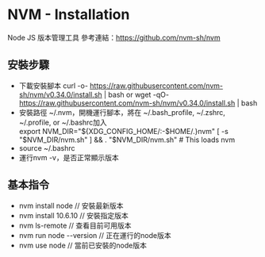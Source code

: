# NVM - Installation

Node JS 版本管理工具
參考連結：<https://github.com/nvm-sh/nvm>

## 安裝步驟

* 下載安裝腳本 curl -o- <https://raw.githubusercontent.com/nvm-sh/nvm/v0.34.0/install.sh> | bash or wget -qO- <https://raw.githubusercontent.com/nvm-sh/nvm/v0.34.0/install.sh> | bash
* 安裝路徑 ~/.nvm，開機運行腳本，將在 ~/.bash_profile, ~/.zshrc, ~/.profile, or ~/.bashrc加入  
export NVM_DIR="${XDG_CONFIG_HOME/:-$HOME/.}nvm"
[ -s "$NVM_DIR/nvm.sh" ] && \. "$NVM_DIR/nvm.sh" # This loads nvm
* source ~/.bashrc
* 運行nvm -v，是否正常顯示版本

## 基本指令

* nvm install node // 安裝最新版本  
* nvm install 10.6.10 // 安裝指定版本  
* nvm ls-remote // 查看目前可用版本
* nvm run node --version // 正在運行的node版本
* nvm use node // 當前已安裝的node版本
